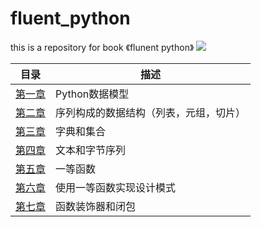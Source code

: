 # fluent_python
this is a repository for book 《flunent python》
![](https://github.com/lizhe960118/Data-Science/tree/master/images/fluent_python.jpg)

目录 | 描述
---|---
[第一章](https://github.com/lizhe960118/Data-Science/tree/master/python/fluent_python/chapter1)| Python数据模型
[第二章](https://github.com/lizhe960118/Data-Science/tree/master/python/fluent_python/chapter2)| 序列构成的数据结构（列表，元组，切片）
[第三章](https://github.com/lizhe960118/Data-Science/tree/master/python/fluent_python/chapter3)| 字典和集合
[第四章](https://github.com/lizhe960118/Data-Science/tree/master/python/fluent_python/chapter4)| 文本和字节序列
[第五章](https://github.com/lizhe960118/Data-Science/tree/master/python/fluent_python/chapter5)| 一等函数
[第六章](https://github.com/lizhe960118/Data-Science/tree/master/python/fluent_python/chapter6)| 使用一等函数实现设计模式
[第七章](https://github.com/lizhe960118/Data-Science/tree/master/python/fluent_python/chapter7)| 函数装饰器和闭包
